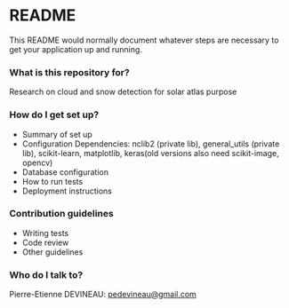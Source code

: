 # README #

This README would normally document whatever steps are necessary to get your application up and running.

### What is this repository for? ###

Research on cloud and snow detection for solar atlas purpose

### How do I get set up? ###

* Summary of set up
* Configuration
Dependencies: nclib2 (private lib), general_utils (private lib), scikit-learn, matplotlib, keras(old versions also need scikit-image, opencv)
* Database configuration
* How to run tests
* Deployment instructions

### Contribution guidelines ###

* Writing tests
* Code review
* Other guidelines

### Who do I talk to? ###

Pierre-Etienne DEVINEAU: pedevineau@gmail.com